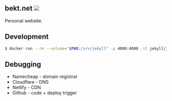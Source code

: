 ## bekt.net [![](https://api.netlify.com/api/v1/badges/72b359d9-9e21-4ed5-a386-e9c750e83d44/deploy-status)](https://app.netlify.com/sites/bekt-net-fa9d/deploys)

Personal website.

## Development

```sh
$ docker run --rm --volume="$PWD:/srv/jekyll" -p 4000:4000 -it jekyll/jekyll:4.2.0 jekyll serve --livereload
```

## Debugging

- Namecheap - domain registrar
- Cloudflare - DNS
- Netlify - CDN
- Github - code + deploy trigger
